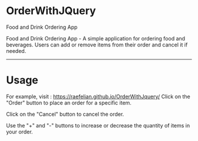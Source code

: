# OrderWithJQuery
Food and Drink Ordering App

Food and Drink Ordering App - A simple application for ordering food and beverages. 
Users can add or remove items from their order and cancel it if needed.
<hr>
<h1>Usage</h1>

For example, visit : https://raefelian.github.io/OrderWithJquery/
Click on the "Order" button to place an order for a specific item. 

Click on the "Cancel" button to cancel the order.

Use the "+" and "-" buttons to increase or decrease the quantity of items in your order.



